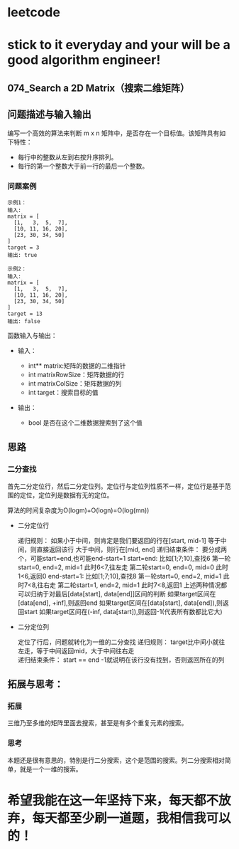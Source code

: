 # leetcode
# stick to it everyday and your will be a good algorithm engineer!
## 074_Search a 2D Matrix（搜索二维矩阵）
## 问题描述与输入输出
编写一个高效的算法来判断 m x n 矩阵中，是否存在一个目标值。该矩阵具有如下特性：

* 每行中的整数从左到右按升序排列。
* 每行的第一个整数大于前一行的最后一个整数。

### 问题案例

	示例1：
	输入:
	matrix = [
	  [1,   3,  5,  7],
	  [10, 11, 16, 20],
	  [23, 30, 34, 50]
	]
	target = 3
	输出: true
	
	示例2：
	输入:
	matrix = [
	  [1,   3,  5,  7],
	  [10, 11, 16, 20],
	  [23, 30, 34, 50]
	]
	target = 13
	输出: false

函数输入与输出：
* 输入：
	* int** matrix:矩阵的数据的二维指针
	* int matrixRowSize：矩阵数据的行
	* int matrixColSize：矩阵数据的列
	* int target：搜索目标的值
	
* 输出：
	* bool 是否在这个二维数据搜索到了这个值

## 思路			
### 二分查找

首先二分定位行，然后二分定位列。定位行与定位列性质不一样，定位行是基于范围的定位，定位列是数据有无的定位。

算法的时间复杂度为O(logm)+O(logn)=O(log(mn))		
				
* 二分定位行

	递归规则：
	    如果小于中间，则肯定是我们要返回的行在[start, mid-1]
            等于中间，则直接返回该行
            大于中间，则行在[mid, end]
	递归结束条件：
		要分成两个，可能start=end,也可能end-start=1
		start=end: 
				比如[1;7;10],查找6
				第一轮start=0, end=2, mid=1 
					此时6<7,往左走
				第二轮start=0, end=0, mid=0
					此时1<6,返回0
		end-start=1:
				比如[1;7;10],查找8
				第一轮start=0, end=2, mid=1 
					 此时7<8,往右走
				第二轮start=1, end=2, mid=1
					 此时7<8,返回1
		上述两种情况都可以归纳于对最后[data[start], data[end]]区间的判断
		如果target区间在[data[end], +inf],则返回end
		如果target区间在[data[start], data[end]),则返回start
		如果target区间在(-inf, data[start]),则返回-1(代表所有数都比它大)
	
* 二分定位列

    定位了行后，问题就转化为一维的二分查找
	递归规则：
		target比中间小就往左走，等于中间返回mid，大于中间往右走	
	递归结束条件：
		start == end
		-1就说明在该行没有找到，否则返回所在的列
		
			
## 拓展与思考：
### 拓展
三维乃至多维的矩阵里面去搜索，甚至是有多个重复元素的搜索。
### 思考
本题还是很有意思的，特别是行二分搜索，这个是范围的搜索。列二分搜索相对简单，就是一个一维的搜索。
		  
# 希望我能在这一年坚持下来，每天都不放弃，每天都至少刷一道题，我相信我可以的！
